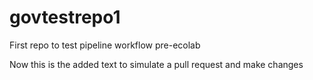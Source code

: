 # govtestrepo1
First repo to test pipeline workflow pre-ecolab

Now this is the added text to simulate a pull request and make changes
